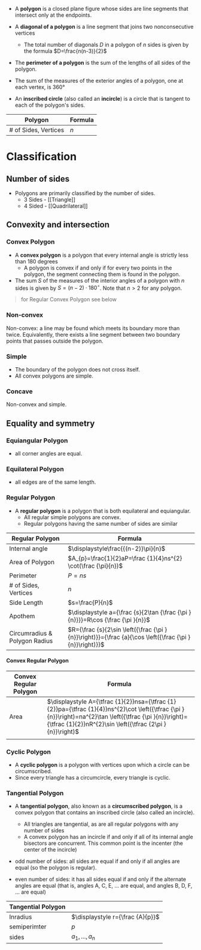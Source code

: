 
- A **polygon** is a closed plane figure whose sides are line segments that intersect only at the endpoints.
- A **diagonal of a polygon** is a line segment that joins two nonconsecutive vertices
	- The total number of diagonals $D$ in a polygon of $n$ sides is given by the formula $D=\frac{n(n-3)}{2}$

- The **perimeter of a polygon** is the sum of the lengths of all sides of the polygon.
- The sum of the measures of the exterior angles of a polygon, one at each vertex, is 360°

- An **inscribed circle** (also called an **incircle**) is a circle that is tangent to each of the polygon's sides. 


| Polygon              | Formula |
| -------------------- | ------- |
| # of Sides, Vertices | $n$     |


# Classification

## Number of sides

- Polygons are primarily classified by the number of sides.
	- 3 Sides - [[Triangle]]
	- 4 Sided - [[Quadrilateral]]

## Convexity and intersection

### Convex Polygon

- A **convex polygon** is a polygon that every internal angle is strictly less than 180 degrees
	- A polygon is convex if and only if for every two points in the polygon, the segment connecting them is found in the polygon.
- The sum $S$ of the measures of the interior angles of a polygon with $n$ sides is given by $S=(n-2)\cdot180^\circ$. Note that $n>2$ for any polygon.

> for Regular Convex Polygon see below

### Non-convex

Non-convex: a line may be found which meets its boundary more than twice. Equivalently, there exists a line segment between two boundary points that passes outside the polygon.

### Simple

- The boundary of the polygon does not cross itself. 
- All convex polygons are simple.

### Concave

Non-convex and simple.

## Equality and symmetry

### Equiangular Polygon

 - all corner angles are equal.
### Equilateral Polygon

- all edges are of the same length.
### Regular Polygon

- A **regular polygon** is a polygon that is both equilateral and equiangular.
	- All regular simple polygons are convex. 
	- Regular polygons having the same number of sides are similar


| Regular Polygon               | Formula                                                                         |
| ----------------------------- | ------------------------------------------------------------------------------- |
| Internal angle                | $\displaystyle\frac{{(n-2)}\pi}{n}$                                             |
| Area of Polygon               | $A_{p}=\frac{1}{2}aP=\frac {1}{4}ns^{2} \cot(\frac {\pi}{n})$                   |
| Perimeter                     | $P=ns$                                                                          |
| # of Sides, Vertices          | $n$                                                                             |
| Side Length                   | $s=\frac{P}{n}$                                                                 |
| Apothem                       | $\displaystyle  a={\frac {s}{2\tan {\frac {\pi }{n}}}}=R\cos {\frac {\pi }{n}}$ |
| Circumradius & Polygon Radius | $R={\frac {s}{2\sin \left({\frac {\pi }{n}}\right)}}={\frac {a}{\cos \left({\frac {\pi }{n}}\right)}}$                                                               |

#### Convex Regular Polygon

| Convex Regular Polygon | Formula                                                                                                                                                                                                                 |
| ---------------------- | ----------------------------------------------------------------------------------------------------------------------------------------------------------------------------------------------------------------------- |
| Area                   | $\displaystyle  A={\tfrac {1}{2}}nsa={\tfrac {1}{2}}pa={\tfrac {1}{4}}ns^{2}\cot \left({\tfrac {\pi }{n}}\right)=na^{2}\tan \left({\tfrac {\pi }{n}}\right)={\tfrac {1}{2}}nR^{2}\sin \left({\tfrac {2\pi }{n}}\right)$ |
|                        |                                                                                                                                                                                                                         |

### Cyclic Polygon

- A **cyclic polygon** is a polygon with vertices upon which a circle can be circumscribed.
- Since every triangle has a circumcircle, every triangle is cyclic.

### Tangential Polygon

- A **tangential polygon**, also known as a **circumscribed polygon**, is a convex polygon that contains an inscribed circle (also called an incircle). 
	- All triangles are tangential, as are all regular polygons with any number of sides
	- A convex polygon has an incircle if and only if all of its internal angle bisectors are concurrent. This common point is the incenter (the center of the incircle)

- odd number of sides: all sides are equal if and only if all angles are equal (so the polygon is regular). 
- even number of sides: it has all sides equal if and only if the alternate angles are equal (that is, angles A, C, E, ... are equal, and angles B, D, F, ... are equal)


| Tangential Polygon |                                   |
| ------------------ | --------------------------------- |
| Inradius           | $\displaystyle  r={\frac {A}{p}}$ |
| semiperimter       | $p$                                  |
| sides              | $a_1, ..., a_n$                   |
